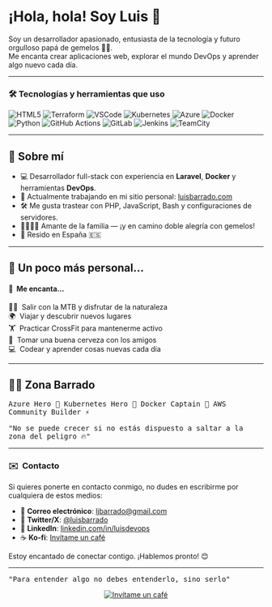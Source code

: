 # ¡Hola, hola! Soy Luis 👋

Soy un desarrollador apasionado, entusiasta de la tecnología y futuro orgulloso papá de gemelos 👶👶.  
Me encanta crear aplicaciones web, explorar el mundo DevOps y aprender algo nuevo cada día.

---

### 🛠️ Tecnologías y herramientas que uso

![HTML5](https://img.shields.io/badge/-HTML5-E34F26?style=for-the-badge&logo=html5&logoColor=white)
![Terraform](https://img.shields.io/badge/terraform-7B42BC?logo=terraform&logoColor=white&style=for-the-badge)
![VSCode](https://img.shields.io/badge/Visual_Studio_Code-0078D4?style=for-the-badge&logo=visual%20studio%20code&logoColor=white)
![Kubernetes](https://img.shields.io/badge/kubernetes-326CE5?logo=kubernetes&logoColor=white&style=for-the-badge)
![Azure](https://img.shields.io/badge/azure-0078D4?logo=microsoft-azure&logoColor=white&style=for-the-badge)
![Docker](https://img.shields.io/badge/docker-2496ED?logo=docker&logoColor=white&style=for-the-badge)
![Python](https://img.shields.io/badge/python-3776AB?logo=python&logoColor=white&style=for-the-badge)
![GitHub Actions](https://img.shields.io/badge/GitHub_Actions-2088FF?style=for-the-badge&logo=github-actions&logoColor=white)
![GitLab](https://img.shields.io/badge/GitLab-330F63?style=for-the-badge&logo=gitlab&logoColor=white)
![Jenkins](https://img.shields.io/badge/Jenkins-D24939?style=for-the-badge&logo=Jenkins&logoColor=white)
![TeamCity](https://img.shields.io/badge/TeamCity-000000?style=for-the-badge&logo=TeamCity&logoColor=white)

---

## 🚀 Sobre mí

- 💻 Desarrollador full-stack con experiencia en **Laravel**, **Docker** y herramientas **DevOps**.
- 🌱 Actualmente trabajando en mi sitio personal: [luisbarrado.com](https://luisbarrado.com)
- 🛠️ Me gusta trastear con PHP, JavaScript, Bash y configuraciones de servidores.
- 👨‍👩‍👧‍👦 Amante de la familia — ¡y en camino doble alegría con gemelos!
- 📍 Resido en España 🇪🇸

---

## 💬 Un poco más personal...

#### 🥰 &nbsp;Me encanta...

🚴‍♂️ &nbsp;Salir con la MTB y disfrutar de la naturaleza  
🌍 &nbsp;Viajar y descubrir nuevos lugares  
🏋️ &nbsp;Practicar CrossFit para mantenerme activo  
🍻 &nbsp;Tomar una buena cerveza con los amigos  
💻 &nbsp;Codear y aprender cosas nuevas cada día  

---

## 🦸‍♂️ Zona Barrado

<samp>
    Azure Hero 🚀  
    Kubernetes Hero 🚀  
    Docker Captain 🐳  
    AWS Community Builder ⚡  
    <br><br>
    "No se puede crecer si no estás dispuesto a saltar a la zona del peligro 🔥"
</samp>

---

### ✉️ &nbsp;Contacto

Si quieres ponerte en contacto conmigo, no dudes en escribirme por cualquiera de estos medios:

- 📧 **Correo electrónico**: [ljbarrado@gmail.com](mailto:ljbarrado@gmail.com)
- 💬 **Twitter/X**: [@luisbarrado](https://x.com/doilh)
- 📱 **LinkedIn**: [linkedin.com/in/luisdevops](https://www.linkedin.com/in/luisdevops)
- ☕ **Ko-fi**: [Invítame un café](https://ko-fi.com/luisbarrado)

Estoy encantado de conectar contigo. ¡Hablemos pronto! 😊

---

<samp>
"Para entender algo no debes entenderlo, sino serlo"
</samp>

<div align="center">

[![Invítame un café](https://img.shields.io/badge/Ko--fi-FF5E5B?style=for-the-badge&logo=kofi&logoColor=white)](https://ko-fi.com/luisbarrado)

</div>
